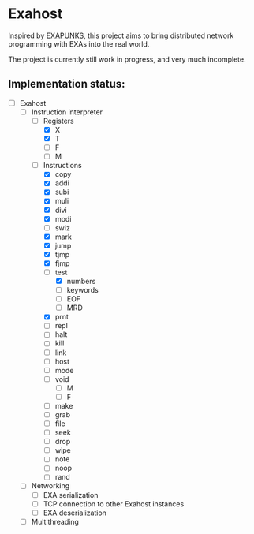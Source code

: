 # Exahost

Inspired by [EXAPUNKS](https://www.zachtronics.com/exapunks/), this project aims to bring distributed network programming with EXAs into the real world.

The project is currently still work in progress, and very much incomplete.

## Implementation status:

- [ ] Exahost
	- [ ] Instruction interpreter
		- [ ] Registers
			- [x] X
			- [x] T
			- [ ] F
			- [ ] M
		- [ ] Instructions
			- [x] copy
			- [x] addi
			- [x] subi
			- [x] muli
			- [x] divi
			- [x] modi
			- [ ] swiz
			- [x] mark
			- [x] jump
			- [x] tjmp
			- [x] fjmp
			- [ ] test
				- [x] numbers
				- [ ] keywords
				- [ ] EOF
				- [ ] MRD
			- [x] prnt
			- [ ] repl
			- [ ] halt
			- [ ] kill
			- [ ] link
			- [ ] host
			- [ ] mode
			- [ ] void
				- [ ] M
				- [ ] F
			- [ ] make
			- [ ] grab
			- [ ] file
			- [ ] seek
			- [ ] drop
			- [ ] wipe
			- [ ] note
			- [ ] noop
			- [ ] rand
	- [ ] Networking
		- [ ] EXA serialization
		- [ ] TCP connection to other Exahost instances
		- [ ] EXA deserialization
	- [ ] Multithreading
